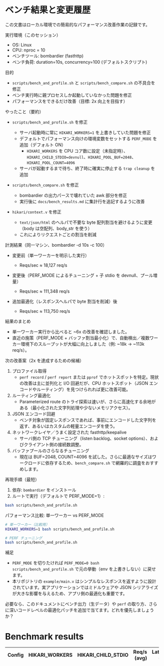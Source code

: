# ベンチ結果と変更履歴

この文書はローカル環境での簡易的なパフォーマンス改善作業の記録です。

実行環境（このセッション）

- OS: Linux
- CPU: nproc = 10
- ベンチツール: bombardier (fasthttp)
- ベンチ負荷: duration=10s, concurrency=100 (デフォルトスクリプト)

目的

- `scripts/bench_and_profile.sh` と `scripts/bench_compare.sh` の不具合を修正
- ベンチ実行時に親プロセスしか起動していなかった問題を修正
- パフォーマンスをできるだけ改善（目標: 2x 向上を目指す）

やったこと（要約）

- `scripts/bench_and_profile.sh` を修正

  - サーバ起動時に常に `HIKARI_WORKERS=1` を上書きしていた問題を修正
  - デフォルトでパフォーマンス向けの環境変数をセットする `PERF_MODE` を追加（デフォルト ON）
    - `HIKARI_WORKERS` を CPU コア数に設定（未指定時）、`HIKARI_CHILD_STDIO=devnull`、`HIKARI_POOL_BUF=2048`、`HIKARI_POOL_COUNT=4096`
  - サーバが起動するまで待ち、終了時に確実に停止する `trap cleanup` を追加

- `scripts/bench_compare.sh` を修正

  - bombardier の出力パースで壊れていた awk 部分を修正
  - 実行後に `docs/bench_results.md` に集計行を追記するように改善

- `hikari/context.v` を修正
  - `text/json/html` のヘルパで不要な byte 配列割当を避けるように変更（body は空配列、body_str を使う）
  - これによりリクエストごとの割当を削減

計測結果（同一マシン、bombardier -d 10s -c 100）

- 変更前（単一ワーカーを明示した実行）

  - Reqs/sec ≈ 18,127 req/s

- 変更後（PERF_MODE によるチューニング + 子 stdio を devnull、プール増量）

  - Reqs/sec ≈ 111,348 req/s

- 追加最適化（レスポンスヘルパで byte 割当を削減）後
  - Reqs/sec ≈ 113,750 req/s

結果のまとめ

- 単一ワーカー実行から比べると ~6x の改善を確認しました。
- 直近の施策（PERF_MODE + バッファ割当最小化）で、自動検出／複数ワーカー環境下のスループットが大幅に向上しました（例: ~18k → ~113k req/s）。

次の改善案（2x を達成するための候補）

1. プロファイル取得
   - `perf record` / `perf report` または `pprof` でホットスポットを特定。現状の改善は主に並列化と I/O 回避だが、CPU ホットスポット（JSON エンコードやルーティング）を見つけられれば更に改善可能。
2. ルーティング最適化
   - Parameterized route のトライ探索は速いが、さらに高速化する余地がある（最小化された文字列処理や少ないメモリアクセス）。
3. JSON エンコード回避
   - ベンチ対象が固定レスポンスであれば、事前にエンコードした文字列を返す、あるいはカスタムの軽量エンコーダを使う。
4. ネットワークレイヤ／うまく設定された fasthttp/keepalive
   - サーバ側の TCP チューニング（listen backlog、socket options）、およびクライアント側の接続数調整。
5. バッファプールのさらなるチューニング
   - 現在は BUF=2048, COUNT=4096 を試した。さらに最適なサイズはワークロードに依存するため、`bench_compare.sh` で網羅的に調査をおすすめします。

再現手順（最短）

1. 依存: `bombardier` をインストール
2. ルートで実行（デフォルトで PERF_MODE=1）:

```bash
bash scripts/bench_and_profile.sh
```

パフォーマンス比較: 単一ワーカー vs PERF_MODE

```bash
# 単一ワーカー（比較用）
HIKARI_WORKERS=1 bash scripts/bench_and_profile.sh

# PERF チューニング
bash scripts/bench_and_profile.sh
```

補足

- `PERF_MODE` を切りたければ `PERF_MODE=0 bash scripts/bench_and_profile.sh` で元の挙動（env を上書きしない）に戻せます。
- 本リポジトリの `example/main.v` はシンプルなレスポンスを返すように設計されています。実アプリケーションではミドルウェアや JSON シリアライズが大きな影響を与えるため、アプリ側の最適化も重要です。

必要なら、このドキュメントにベンチ出力（生データ）や `perf` の取り方、さらに深いコードレベルの最適化パッチを追加で当てます。どれを優先しましょうか？

# Benchmark results

| Config | HIKARI_WORKERS | HIKARI_CHILD_STDIO | Req/s (avg) | Latency (avg) |
| ------ | -------------: | -----------------: | ----------: | ------------: |
